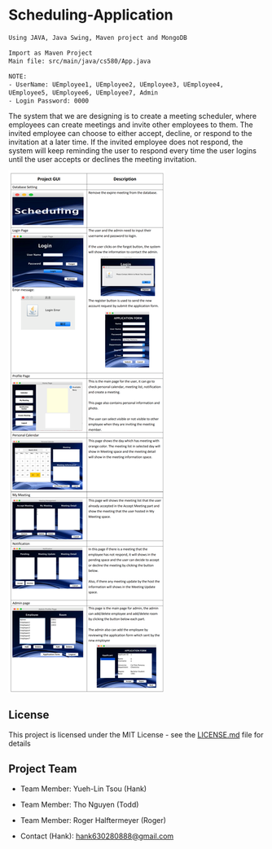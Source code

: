# Scheduling-Application
```
Using JAVA, Java Swing, Maven project and MongoDB
```
```
Import as Maven Project
Main file: src/main/java/cs580/App.java
```
```
NOTE: 
- UserName: UEmployee1, UEmployee2, UEmployee3, UEmployee4, UEmployee5, UEmployee6, UEmployee7, Admin
- Login Password: 0000
```
   The system that we are designing is to create a meeting scheduler, where employees can create meetings and invite other employees to them. The invited employee can choose to either accept, decline, or respond to the invitation at a later time. If the invited employee does not respond, the system will keep reminding the user to respond every time the user logins until the user accepts or declines the meeting invitation.

![](Intro.png)

## License

This project is licensed under the MIT License - see the [LICENSE.md](LICENSE.md) file for details

## Project Team

* Team Member: Yueh-Lin Tsou (Hank)
* Team Member: Tho Nguyen (Todd)
* Team Member: Roger Halftermeyer (Roger)

* Contact (Hank): hank630280888@gmail.com
